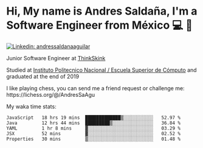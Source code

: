 # Hi, My name is Andres Saldaña, I'm a Software Engineer from México :computer: :boy:

[![Linkedin: andressaldanaaguilar](https://img.shields.io/badge/-andressaldanaaguilar-blue?style=flat-square&logo=Linkedin&logoColor=white&link=https://www.linkedin.com/in/thaianebraga/)](https://www.linkedin.com/in/andressaldanaaguilar)

<p>Junior Software Engineer at <a href="https://www.thinkskink.com/">ThinkSkink</a></p>
<p>Studied at <a href="https://en.wikipedia.org/wiki/ESCOM">Instituto Politecnico Nacional / Escuela Superior de Cómputo</a> and graduated at the end of 2019</p>
<p>I like playing chess, you can send me a friend request or challenge me: https://lichess.org/@/AndresSaAgu</p>

<p> My waka time stats: </p>

<!--START_SECTION:waka-->
```text
JavaScript   18 hrs 19 mins  █████████████▒░░░░░░░░░░░   52.97 % 
Java         12 hrs 44 mins  █████████▒░░░░░░░░░░░░░░░   36.84 % 
YAML         1 hr 8 mins     ▓░░░░░░░░░░░░░░░░░░░░░░░░   03.29 % 
JSX          52 mins         ▓░░░░░░░░░░░░░░░░░░░░░░░░   02.52 % 
Properties   30 mins         ▒░░░░░░░░░░░░░░░░░░░░░░░░   01.48 % 
```
<!--END_SECTION:waka-->
